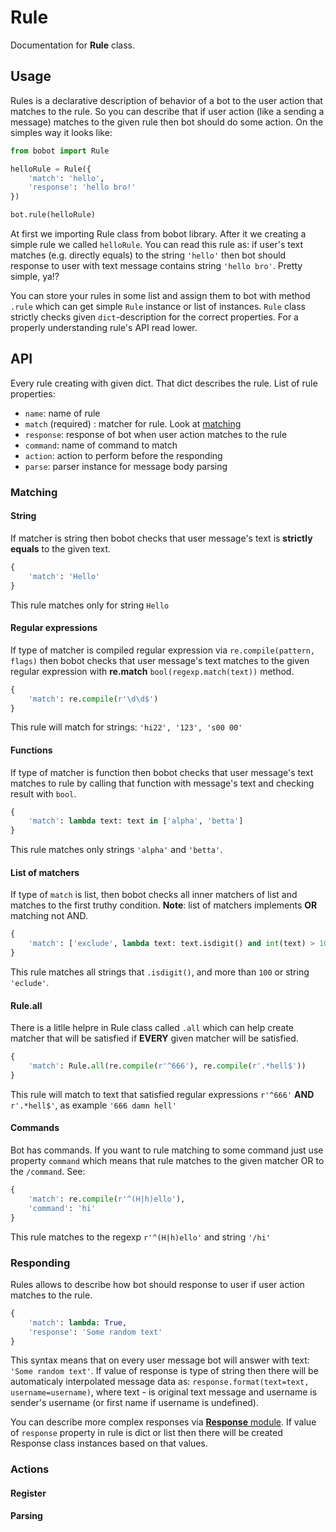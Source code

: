 # Rule

Documentation for **Rule** class.

## Usage

Rules is a declarative description of behavior of a bot to the user action that matches to the rule. So you can describe that if user action (like a sending a message) matches to the given rule then bot should do some action. On the simples way it looks like:

```python
from bobot import Rule

helloRule = Rule({
	'match': 'hello',
	'response': 'hello bro!'
})

bot.rule(helloRule)
```

At first we importing Rule class from bobot library. After it we creating a simple rule we called `helloRule`. You can read this rule as: if user's text matches (e.g. directly equals) to the string `'hello'` then bot should response to user with text message contains string `'hello bro'`. Pretty simple, ya!?

You can store your rules in some list and assign them to bot with method `.rule` which can get simple `Rule` instance or list of instances. `Rule` class strictly checks given `dict`-description for the correct properties. For a properly understanding rule's API read lower.

## API

Every rule creating with given dict. That dict describes the rule. List of rule properties:
 - `name`: name of rule 
 - `match` (required) : matcher for rule. Look at [matching](#matching)
 - `response`: response of bot when user action matches to the rule
 - `command`: name of command to match
 - `action`: action to perform before the responding
 - `parse`: parser instance for message body parsing

### Matching
#### String

If matcher is string then bobot checks that user message's text is **strictly equals** to the given text. 

```python
{
	'match': 'Hello'
}
```

This rule matches only for string `Hello`

#### Regular expressions

If type of matcher is compiled regular expression via `re.compile(pattern, flags)` then bobot checks that user message's text matches to the given regular expression with **re.match** `bool(regexp.match(text))` method. 

```python
{
	'match': re.compile(r'\d\d$')
}
```

This rule will match for strings: `'hi22', '123', 's00 00'`


#### Functions 

If type of matcher is function then bobot checks that user message's text matches to rule by calling that function with message's text and checking result with `bool`. 

```python
{
	'match': lambda text: text in ['alpha', 'betta']
}
```

This rule matches only strings `'alpha'` and `'betta'`.

#### List of matchers

If type of `match` is list, then bobot checks all inner matchers of list and matches to the first truthy condition. **Note**: list of matchers implements **OR** matching not AND.

```python
{
	'match': ['exclude', lambda text: text.isdigit() and int(text) > 100]
}
```

This rule matches all strings that `.isdigit()`, and more than `100` or string `'eclude'`.

#### Rule.all

There is a litlle helpre in Rule class called `.all` which can help create matcher that will be satisfied if **EVERY** given matcher will be satisfied.

```python
{
	'match': Rule.all(re.compile(r'^666'), re.compile(r'.*hell$'))
}
```

This rule will match to text that satisfied regular expressions `r'^666'` **AND** `r'.*hell$'`, as example `'666 damn hell'`

#### Commands

Bot has commands. If you want to rule matching to some command just use property `command` which means that rule matches to the given matcher OR to the `/command`. See:

```python
{
	'match': re.compile(r'^(H|h)ello'),
	'command': 'hi'
}
```

This rule matches to the regexp `r'^(H|h)ello'` and string `'/hi'`

### Responding

Rules allows to describe how bot should response to user if user action matches to the rule.

```python
{
	'match': lambda: True,
	'response': 'Some random text'
}
```

This syntax means that on every user message bot will answer with text: `'Some random text'`. If value of response is type of string then there will be automaticaly interpolated message data as: `response.format(text=text, username=username)`, where text - is original text message and username is sender's username (or first name if username is undefined). 

You can describe more complex responses via [**Response** module](https://github.com/zefirka/bobot/tree/master/docs/Response.md). If value of `response` property in rule is dict or list then there will be created Response class instances based on that values.

### Actions
#### Register
#### Parsing


